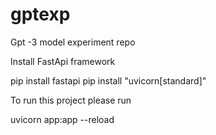 # gptexp
 Gpt -3 model experiment repo
 
 Install FastApi framework
 
 pip install fastapi
 pip install "uvicorn[standard]"
 
 To run this project please run 
 
 uvicorn app:app --reload
